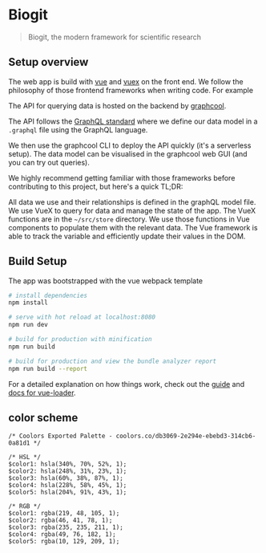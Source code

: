 # Biogit

> Biogit, the modern framework for scientific research

## Setup overview

The web app is build with [vue](https://vuejs.org/) and [vuex](https://vuex.vuejs.org/en/intro.html)
on the front end. We follow the philosophy of those frontend frameworks
when writing code. For example 

The API for querying data is hosted on the backend by [graphcool](https://www.graph.cool/).

The API follows the [GraphQL standard](http://graphql.org/) where we define
our data model in a `.graphql` file using the GraphQL language. 

We then use the graphcool CLI to deploy the API quickly (it's a serverless setup).
The data model can be visualised in the graphcool web GUI (and you can try out queries).

We highly recommend getting familiar with those frameworks before contributing to this project,
but here's a quick TL;DR:

All data we use and their relationships is defined in the graphQL model file.
We use VueX to query for data and manage the state of the app. 
The VueX functions are in the `~/src/store` directory.
We use those functions in Vue components to populate them with the relevant data.
The Vue framework is able to track the variable and efficiently update their values
in the DOM.

## Build Setup

The app was bootstrapped with the vue webpack template

``` bash
# install dependencies
npm install

# serve with hot reload at localhost:8080
npm run dev

# build for production with minification
npm run build

# build for production and view the bundle analyzer report
npm run build --report
```

For a detailed explanation on how things work, check out the [guide](http://vuejs-templates.github.io/webpack/) and [docs for vue-loader](http://vuejs.github.io/vue-loader).

## color scheme

```
/* Coolors Exported Palette - coolors.co/db3069-2e294e-ebebd3-314cb6-0a81d1 */

/* HSL */
$color1: hsla(340%, 70%, 52%, 1);
$color2: hsla(248%, 31%, 23%, 1);
$color3: hsla(60%, 38%, 87%, 1);
$color4: hsla(228%, 58%, 45%, 1);
$color5: hsla(204%, 91%, 43%, 1);

/* RGB */
$color1: rgba(219, 48, 105, 1);
$color2: rgba(46, 41, 78, 1);
$color3: rgba(235, 235, 211, 1);
$color4: rgba(49, 76, 182, 1);
$color5: rgba(10, 129, 209, 1);
```
